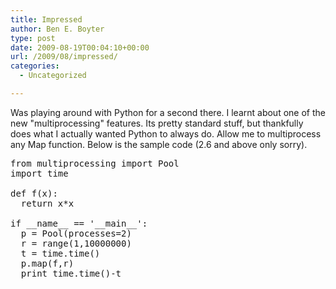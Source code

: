 ```yaml
---
title: Impressed
author: Ben E. Boyter
type: post
date: 2009-08-19T00:04:10+00:00
url: /2009/08/impressed/
categories:
  - Uncategorized

---
```

Was playing around with Python for a second there. I learnt about one of the new "multiprocessing" features. Its pretty standard stuff, but thankfully does what I actually wanted Python to always do. Allow me to multiprocess any Map function. Below is the sample code (2.6 and above only sorry).

<pre>from multiprocessing import Pool
import time

def f(x):
  return x*x

if __name__ == '__main__':
  p = Pool(processes=2)
  r = range(1,10000000)
  t = time.time()
  p.map(f,r)
  print time.time()-t</pre>